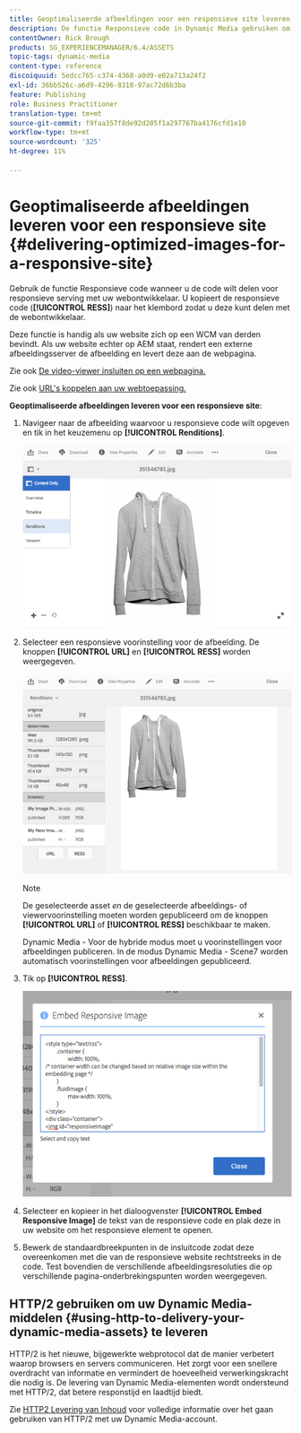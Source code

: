 ```yaml
---
title: Geoptimaliseerde afbeeldingen voor een responsieve site leveren
description: De functie Responsieve code in Dynamic Media gebruiken om geoptimaliseerde afbeeldingen te leveren
contentOwner: Rick Brough
products: SG_EXPERIENCEMANAGER/6.4/ASSETS
topic-tags: dynamic-media
content-type: reference
discoiquuid: 5edcc765-c374-4368-a0d9-e02a713a24f2
exl-id: 36bb526c-a6d9-4296-8318-97ac72d6b3ba
feature: Publishing
role: Business Practitioner
translation-type: tm+mt
source-git-commit: f9faa357f8de92d205f1a297767ba4176cfd1e10
workflow-type: tm+mt
source-wordcount: '325'
ht-degree: 11%

---
```


# Geoptimaliseerde afbeeldingen leveren voor een responsieve site {#delivering-optimized-images-for-a-responsive-site}

Gebruik de functie Responsieve code wanneer u de code wilt delen voor responsieve serving met uw webontwikkelaar. U kopieert de responsieve code (**[!UICONTROL RESS]**) naar het klembord zodat u deze kunt delen met de webontwikkelaar.

Deze functie is handig als uw website zich op een WCM van derden bevindt. Als uw website echter op AEM staat, rendert een externe afbeeldingsserver de afbeelding en levert deze aan de webpagina.

Zie ook [De video-viewer insluiten op een webpagina.](embed-code.md)

Zie ook [URL&#39;s koppelen aan uw webtoepassing.](linking-urls-to-yourwebapplication.md)

**Geoptimaliseerde afbeeldingen leveren voor een responsieve site**:

1. Navigeer naar de afbeelding waarvoor u responsieve code wilt opgeven en tik in het keuzemenu op **[!UICONTROL Renditions]**.

   ![chlimage_1-408](assets/chlimage_1-408.png)

1. Selecteer een responsieve voorinstelling voor de afbeelding. De knoppen **[!UICONTROL URL]** en **[!UICONTROL RESS]** worden weergegeven.

   ![chlimage_1-409](assets/chlimage_1-409.png)

   >[!NOTE]
   >
   >De geselecteerde asset *en* de geselecteerde afbeeldings- of viewervoorinstelling moeten worden gepubliceerd om de knoppen **[!UICONTROL URL]** of **[!UICONTROL RESS]** beschikbaar te maken.
   >
   >Dynamic Media - Voor de hybride modus moet u voorinstellingen voor afbeeldingen publiceren. In de modus Dynamic Media - Scene7 worden automatisch voorinstellingen voor afbeeldingen gepubliceerd.

1. Tik op **[!UICONTROL RESS]**.

   ![chlimage_1-410](assets/chlimage_1-410.png)

1. Selecteer en kopieer in het dialoogvenster **[!UICONTROL Embed Responsive Image]** de tekst van de responsieve code en plak deze in uw website om het responsieve element te openen.
1. Bewerk de standaardbreekpunten in de insluitcode zodat deze overeenkomen met die van de responsieve website rechtstreeks in de code. Test bovendien de verschillende afbeeldingsresoluties die op verschillende pagina-onderbrekingspunten worden weergegeven.

## HTTP/2 gebruiken om uw Dynamic Media-middelen {#using-http-to-delivery-your-dynamic-media-assets} te leveren

HTTP/2 is het nieuwe, bijgewerkte webprotocol dat de manier verbetert waarop browsers en servers communiceren. Het zorgt voor een snellere overdracht van informatie en vermindert de hoeveelheid verwerkingskracht die nodig is. De levering van Dynamic Media-elementen wordt ondersteund met HTTP/2, dat betere responstijd en laadtijd biedt.

Zie [HTTP2 Levering van Inhoud](http2.md) voor volledige informatie over het gaan gebruiken van HTTP/2 met uw Dynamic Media-account.
